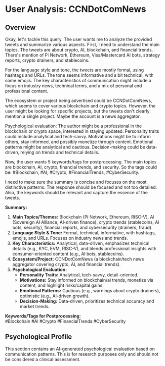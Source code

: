 # User Analysis: CCNDotComNews

## Overview

<think>
Okay, let's tackle this query. The user wants me to analyze the provided tweets and summarize various aspects. First, I need to understand the main topics. The tweets are about crypto, AI, blockchain, and financial trends. There's mention of Pi Network, Ethereum, Visa/Mastercard AI bots, strategy reports, crypto drainers, and stablecoins.

For the language style and tone, the tweets are mostly formal, using hashtags and URLs. The tone seems informative and a bit technical, with some emojis. The key characteristics of communication might include a focus on industry news, technical terms, and a mix of personal and professional content.

The ecosystem or project being advertised could be CCNDotComNews, which seems to cover various blockchain and crypto topics. However, the user might be looking for specific projects, but the tweets don't clearly mention a single project. Maybe the account is a news aggregator.

Psychological evaluation: The author might be a professional in the blockchain or crypto space, interested in staying updated. Personality traits could include analytical and tech-savvy. Motivations might be to inform others, stay informed, and possibly monetize through content. Emotional patterns might be analytical and cautious. Decision-making could be data-driven, relying on trends and technical details.

Now, the user wants 5 keywords/tags for postprocessing. The main topics are blockchain, AI, crypto, financial trends, and security. So the tags could be: #Blockchain, #AI, #Crypto, #FinancialTrends, #CyberSecurity.

I need to make sure the summary is concise and focuses on the most distinctive patterns. The response should be focused and not too detailed. Also, the keywords should be relevant and capture the essence of the tweets.
</think>

**Summary:**  
1. **Main Topics/Themes:** Blockchain (Pi Network, Ethereum, RISC-V), AI (Sovereign AI Alliance, AI-driven finance), crypto trends (stablecoins, AI bots, security), financial reports, and cybersecurity (drainers, fraud).  
2. **Language Style & Tone:** Formal, technical, informative, with hashtags, emojis, and URLs. Focuses on industry news and trends.  
3. **Key Characteristics:** Analytical, data-driven, emphasizes technical details (e.g., KYC, EVM, RISC-V), and blends professional insights with consumer-oriented content (e.g., AI bots, stablecoins).  
4. **Ecosystem/Project:** CCNDotComNews (a blockchain/tech news aggregator covering crypto, AI, and financial trends).  
5. **Psychological Evaluation:**  
   - **Personality Traits:** Analytical, tech-savvy, detail-oriented.  
   - **Motivations:** Stay informed on blockchain/ai trends, monetize via content, and highlight risks/capital gains.  
   - **Emotional Patterns:** Cautious (e.g., warnings about crypto drainers), optimistic (e.g., AI-driven growth).  
   - **Decision-Making:** Data-driven, prioritizes technical accuracy and market trends.  

**Keywords/Tags for Postprocessing:**  
#Blockchain #AI #Crypto #FinancialTrends #CyberSecurity

## Psychological Profile

This section contains an AI-generated psychological evaluation based on communication patterns. This is for research purposes only and should not be considered a clinical assessment.